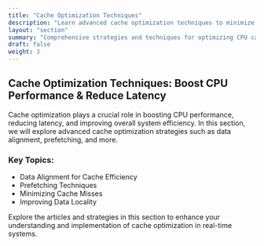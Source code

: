 ```yaml
---
title: "Cache Optimization Techniques"
description: "Learn advanced cache optimization techniques to minimize cache misses, improve data locality, enhance CPU performance, and achieve low-latency computing."
layout: "section"
summary: "Comprehensive strategies and techniques for optimizing CPU cache performance, reducing cache misses, improving memory access patterns, and enhancing low-latency computing efficiency."
draft: false
weight: 3
---
```


## **Cache Optimization Techniques: Boost CPU Performance & Reduce Latency**

Cache optimization plays a crucial role in boosting CPU performance, reducing latency, and improving overall system efficiency. In this section, we will explore advanced cache optimization strategies such as data alignment, prefetching, and more.

### Key Topics:

- Data Alignment for Cache Efficiency
- Prefetching Techniques
- Minimizing Cache Misses
- Improving Data Locality

Explore the articles and strategies in this section to enhance your understanding and implementation of cache optimization in real-time systems.

